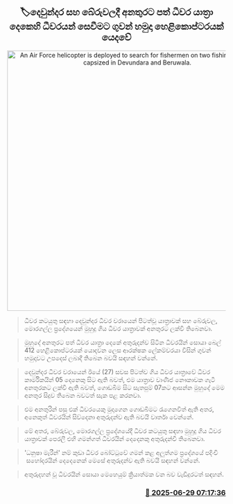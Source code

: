 <p align='center'><b><h2 align='center' title='An Air Force helicopter is deployed to search for fishermen on two fishing boats that capsized in Devundara and Beruwala.'>🏷දෙවුන්දර සහ බේරුවලදී අනතුරට පත් ධීවර යාත්‍රා දෙකෙහි ධීවරයන් සෙවීමට ගුවන් හමුදා හෙළිකොප්ටරයක් යෙදවේ</h2></b></p>
<p align='center'><img src='https://helakuru.sgp1.cdn.digitaloceanspaces.com/esana/images/lib/boat-archived.jpg' width='600' alt='An Air Force helicopter is deployed to search for fishermen on two fishing boats that capsized in Devundara and Beruwala.'></p>

> ධීවර කටයුතු සඳහා දෙවුන්දර ධීවර වරායෙන් පිටත්වූ යාත්‍රාවක් සහ බේරුවල, මොරගල්ල ප්‍රදේශයෙන් මුහුදු ගිය ධීවර යාත්‍රාවක් අනතුරට ලක්වී තිබෙනවා.

> මුහුදේ අනතුරට පත් ධීවර යාත්‍රා දෙකේ අතුරුදන්ව සිටින ධීවරයින් සොයා බෙල් 412 හෙළිකොප්ටරයක් යොදවන ලෙස ආරක්ෂක ලේකම්වරයා විසින් ගුවන් හමුදාවට උපදෙස් ලබාදී තිබෙන බවයි සඳහන් වන්නේ.

> දෙවුන්දර ධීවර වරායෙන් ඊයේ (27) සවස පිටත්ව ගිය ධීවර යාත්‍රාවේ ධීවර කාර්මිකයින් 05 දෙනෙකු සිට ඇති බවත්, එම යාත්‍රාව වාණිජ නෞකාවක ගැටී අනතුරකට ලක්වී ඇති බවත්, ගොඩබිම සිට සැතපුම් 07කට ආසන්න මුහුදේ මෙම අනතුර සිදුව තිබෙන බවටත් සැක පළ කරනවා.

> එම අනතුරින් පසු එක් ධීවරයෙකු මුදාගෙන ගොඩබිමට රැගෙනවිත් ඇති අතර, අනෙකුත් ධීවරයින් සිව්දෙනා අතුරුදන්ව ඇති බවයි වාර්තා වෙන්නේ.

> මේ අතර, බේරුවල, මොරගල්ල ප්‍රදේශයේදී ධීවර කටයුතු සඳහා මුහුදු ගිය ධීවර යාත්‍රාවක් පෙරලී එහි ගමන්ගත් ධීවරයින් දෙදෙනකු අතුරුදන්වී තිබෙනවා.

> 'ධනුෂා මැරීන්' නම් කුඩා ධීවර බෝට්ටුවේ ගමන් කළ අලුත්ගම ප්‍රදේශයේ පදිංචි  සහෝදරයින් දෙදෙනෙක් මෙසේ අතුරුදන්ව ඇති බවයි සඳහන් වන්නේ.

> අතුරුදහන් වූ ධීවරයින් සොයා මෙහෙයුම් ක්‍රියාත්මක වන බව වැඩිදුරටත් සඳහන්.



<h3 align='right'><a href='https://www.helakuru.lk/esana/p/111425/'>📅 2025-06-29 07:17:36</a></h3>
